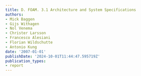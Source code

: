 ```yaml
---
title: D. FOAM. 3.1 Architecture and System Specifications
authors:
- Mick Baggen
- Gijs Withagen
- Nol Venema
- Christer Larsson
- Francesco Alesiani
- Florian Wildschutte
- Antonio Kung
date: '2007-01-01'
publishDate: '2024-10-01T11:44:47.595719Z'
publication_types:
- report
---
```

